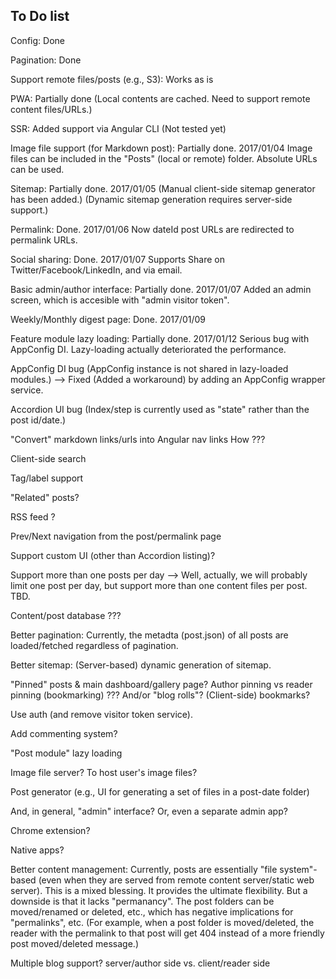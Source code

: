 ## To Do list

Config: Done

Pagination: Done

Support remote files/posts (e.g., S3): Works as is

PWA: Partially done
    (Local contents are cached. Need to support remote content files/URLs.)

SSR: Added support via Angular CLI (Not tested yet)

Image file support (for Markdown post): Partially done. 2017/01/04
    Image files can be included in the "Posts" (local or remote) folder.
    Absolute URLs can be used.

Sitemap: Partially done. 2017/01/05
    (Manual client-side sitemap generator has been added.)
    (Dynamic sitemap generation requires server-side support.)

Permalink: Done. 2017/01/06
    Now dateId post URLs are redirected to permalink URLs.

Social sharing: Done. 2017/01/07
    Supports Share on Twitter/Facebook/LinkedIn, and via email.

Basic admin/author interface: Partially done. 2017/01/07
    Added an admin screen, which is accesible with "admin visitor token".

Weekly/Monthly digest page: Done. 2017/01/09

Feature module lazy loading: Partially done. 2017/01/12
    Serious bug with AppConfig DI.
    Lazy-loading actually deteriorated the performance.


AppConfig DI bug
(AppConfig instance is not shared in lazy-loaded modules.)
--> Fixed (Added a workaround) by adding an AppConfig wrapper service.



Accordion UI bug
(Index/step is currently used as "state" rather than the post id/date.)



"Convert" markdown links/urls into Angular nav links
How ???


Client-side search

Tag/label support

"Related" posts?


RSS feed ?


Prev/Next navigation from the post/permalink page

Support custom UI (other than Accordion listing)?


Support more than one posts per day
--> Well, actually, we will probably limit one post per day, 
    but support more than one content files per post. TBD.


Content/post database ???


Better pagination: Currently, the metadta (post.json) of all posts are loaded/fetched regardless of pagination.

Better sitemap: (Server-based) dynamic generation of sitemap.

"Pinned" posts & main dashboard/gallery page?
   Author pinning vs reader pinning (bookmarking) ???
And/or "blog rolls"?
(Client-side) bookmarks?

Use auth (and remove visitor token service).

Add commenting system?

"Post module" lazy loading

Image file server? To host user's image files?


Post generator (e.g., UI for generating a set of files in a post-date folder)

And, in general, "admin" interface?
Or, even a separate admin app?


Chrome extension?

Native apps?



Better content management:
Currently, posts are essentially "file system"-based 
  (even when they are served from remote content server/static web server).
This is a mixed blessing. It provides the ultimate flexibility.
But a downside is that it lacks "permanancy".
The post folders can be moved/renamed or deleted, etc.,
which has negative implications for "permalinks", etc.
(For example, when a post folder is moved/deleted, the reader with the permalink to that post
will get 404 instead of a more friendly post moved/deleted message.)



Multiple blog support?
   server/author side
   vs. client/reader side

